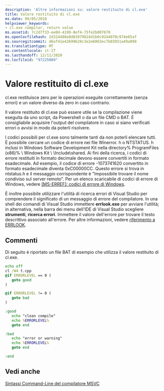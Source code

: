 ```yaml
---
description: 'Altre informazioni su: valore restituito di cl.exe'
title: Valore restituito di cl.exe
ms.date: 09/05/2018
helpviewer_keywords:
- cl.exe compiler, return value
ms.assetid: 7c2d7f33-ee0d-4199-8ef4-75fe2b007670
ms.openlocfilehash: 2d324488e0d83979824d1b0c9244070c974e65af
ms.sourcegitcommit: d6af41e42699628c3e2e6063ec7b03931a49a098
ms.translationtype: MT
ms.contentlocale: it-IT
ms.lasthandoff: 12/11/2020
ms.locfileid: "97225089"
---
```

# <a name="return-value-of-clexe"></a>Valore restituito di cl.exe

cl.exe restituisce zero per le operazioni eseguite correttamente (senza errori) e un valore diverso da zero in caso contrario.

Il valore restituito di cl.exe può essere utile se la compilazione viene eseguita da uno script, da Powershell o da un file CMD o BAT. È consigliabile acquisire l'output del compilatore in caso si siano verificati errori o avvisi in modo da poterli risolvere.

I codici possibili per cl.exe sono talmente tanti da non poterli elencare tutti. È possibile cercare un codice di errore nei file Winerror. h o NTSTATUS. h inclusi in Windows Software Development Kit nella directory% ProgramFiles (x86)% \ Windows Kit \\ <em></em>\Include\shared\. Ai fini della ricerca, i codici di errore restituiti in formato decimale devono essere convertiti in formato esadecimale. Ad esempio, il codice di errore -1073741620 convertito in formato esadecimale diventa 0xC00000CC. Questo errore si trova in ntstatus.h e il messaggio corrispondente è "Impossibile trovare il nome condiviso sul server remoto". Per un elenco scaricabile di codici di errore di Windows, vedere [&#91;MS-ERREF&#93;: codici di errore di Windows](/openspecs/windows_protocols/MS-ERREF).

È inoltre possibile utilizzare l'utilità di ricerca errori di Visual Studio per comprendere il significato di un messaggio di errore del compilatore. In una shell dei comandi di Visual Studio immettere **errlook.exe** per avviare l'utilità; in alternativa, nella barra dei menu dell'IDE di Visual Studio scegliere **strumenti**, **ricerca errori**. Immettere il valore dell'errore per trovare il testo descrittivo associato all'errore. Per altre informazioni, vedere [riferimento a ERRLOOK](errlook-reference.md).

## <a name="remarks"></a>Commenti

Di seguito è riportato un file BAT di esempio che utilizza il valore restituito di cl.exe.

```cmd
echo off
cl /W4 t.cpp
@if ERRORLEVEL == 0 (
   goto good
)

@if ERRORLEVEL != 0 (
   goto bad
)

:good
   echo "clean compile"
   echo %ERRORLEVEL%
   goto end

:bad
   echo "error or warning"
   echo %ERRORLEVEL%
   goto end

:end
```

## <a name="see-also"></a>Vedi anche

[Sintassi Command-Line del compilatore MSVC](compiler-command-line-syntax.md)
